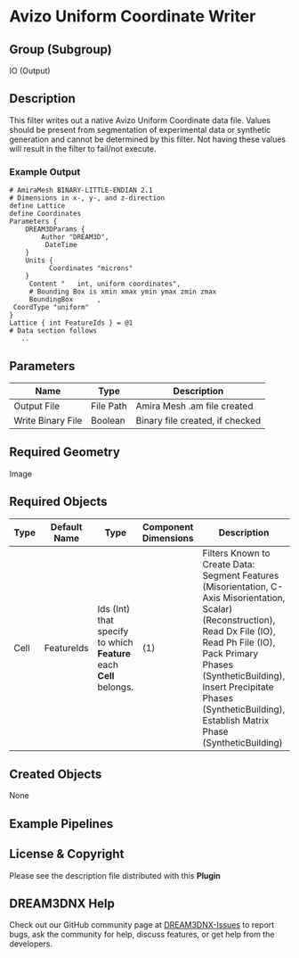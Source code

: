 # Avizo Uniform Coordinate Writer  


## Group (Subgroup) 

IO (Output)

## Description 

This filter writes out a native Avizo Uniform Coordinate data file. Values should be present from segmentation of experimental data or synthetic generation and cannot be determined by this filter. Not having these values will result in the filter to fail/not execute.

### Example Output 


    # AmiraMesh BINARY-LITTLE-ENDIAN 2.1
    # Dimensions in x-, y-, and z-direction
    define Lattice
    define Coordinates
    Parameters {
        DREAM3DParams {
            Author "DREAM3D",
             DateTime     
        }
        Units {
              Coordinates "microns"
        }
         Content "   int, uniform coordinates",
         # Bounding Box is xmin xmax ymin ymax zmin zmax
         BoundingBox      ,
     CoordType "uniform"
    }
    Lattice { int FeatureIds } = @1
    # Data section follows
       .. 

## Parameters 

| Name | Type | Description |
|------|------| ----------- |
| Output File | File Path | Amira Mesh .am file created|
| Write Binary File | Boolean | Binary file created, if checked |


## Required Geometry 

Image 


## Required Objects 

| Type | Default Name | Type | Component Dimensions | Description |
|------|--------------|-------------|---------|-----|
| Cell | FeatureIds | Ids (Int) that specify to which **Feature** each **Cell** belongs. | (1) | Filters Known to Create Data: Segment Features (Misorientation, C-Axis Misorientation, Scalar) (Reconstruction), Read Dx File (IO), Read Ph File (IO), Pack Primary Phases (SyntheticBuilding), Insert Precipitate Phases (SyntheticBuilding), Establish Matrix Phase (SyntheticBuilding)


## Created Objects 

None



## Example Pipelines 



## License & Copyright 

Please see the description file distributed with this **Plugin**

## DREAM3DNX Help

Check out our GitHub community page at [DREAM3DNX-Issues](https://github.com/BlueQuartzSoftware/DREAM3DNX-Issues) to report bugs, ask the community for help, discuss features, or get help from the developers.


